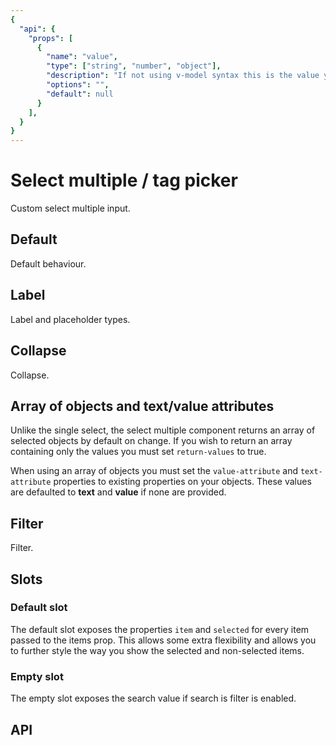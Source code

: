 ```yaml
---
{
  "api": {
    "props": [
      {
        "name": "value",
        "type": ["string", "number", "object"],
        "description": "If not using v-model syntax this is the value you're aiming for.",
        "options": "",
        "default": null
      }
    ],
  }
}
---
```


# Select multiple / tag picker

Custom select multiple input.

## Default

Default behaviour.

<Example>
  <component is="examples-KonSelectMultiple-default" />
  <template v-slot:snippet>
  
  <<< @/.vuepress/components/examples/KonSelectMultiple/default.vue
  
  </template>
</Example>

## Label

Label and placeholder types.

<Example>
  <component is="examples-KonSelectMultiple-label" />
  <template v-slot:snippet>
  
  <<< @/.vuepress/components/examples/KonSelectMultiple/label.vue
  
  </template>
</Example>

## Collapse

Collapse.

<Example>
  <component is="examples-KonSelectMultiple-collapse" />
  <template v-slot:snippet>
  
  <<< @/.vuepress/components/examples/KonSelectMultiple/collapse.vue
  
  </template>
</Example>

## Array of objects and text/value attributes

Unlike the single select, the select multiple component returns an array of selected objects by default on change.
If you wish to return an array containing only the values you must set `return-values` to true.

When using an array of objects you must set the `value-attribute` and `text-attribute` properties to existing properties on your objects.
These values are defaulted to **text** and **value** if none are provided.

<Example>
  <component is="examples-KonSelectMultiple-object" />
  <template v-slot:snippet>
  
  <<< @/.vuepress/components/examples/KonSelectMultiple/object.vue
  
  </template>
</Example>

## Filter

Filter.

<Example>
  <component is="examples-KonSelectMultiple-filter" />
  <template v-slot:snippet>
  
  <<< @/.vuepress/components/examples/KonSelectMultiple/filter.vue
  
  </template>
</Example>

## Slots

### Default slot

The default slot exposes the properties `item` and `selected` for every item passed to the items prop.
This allows some extra flexibility and allows you to further style the way you show the selected and non-selected items.

<Example>
  <component is="examples-KonSelectMultiple-slot" />
  <template v-slot:snippet>
  
  <<< @/.vuepress/components/examples/KonSelectMultiple/slot.vue{12-14,25-27}
  
  </template>
</Example>

### Empty slot

The empty slot exposes the search value if search is filter is enabled.

<Example>
  <component is="examples-KonSelectMultiple-emptyslot" />
  <template v-slot:snippet>
  
  <<< @/.vuepress/components/examples/KonSelectMultiple/emptyslot.vue
  
  </template>
</Example>

## API

<API component="KonSelectMultiple" />